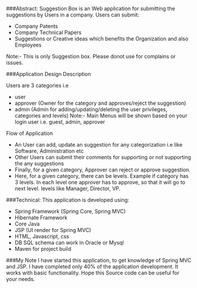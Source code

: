 ###Abstract:
Suggestion Box is an Web application for submitting the suggestions by Users in a company.
Users can submit:
- Company Patents
- Company Technical Papers
- Suggestions or Creative ideas which benefits the Organization and also Employees
	
Note:- This is only Suggestion box. Please donot use for complains or issues.

###Application Design Description

Users are 3 categories i.e 
- user
- approver (Owner for the category and approves/reject the suggestion)
- admin (Admin for adding/updating/deleting the user privileges, categories and levels)
Note:- Main Menus will be shown based on your login user i.e. guest, admin, approver

Flow of Application
- An User can add, update an suggestion for any categorization i.e like Software, Administration etc
- Other Users can submit their comments for supporting or not supporting the any suggestions
- Finally, for a given category, Approver can reject or approve suggestion.
- Here, for a given category, there can be levels. 
Example if category has 3 levels. In each level one approver has to approve, so that it will go to next level.
levels like Manager, Director, VP.

###Technical:
This application is developed using:
- Spring Framework (Spring Core, Spring MVC)
- Hibernate Framework 
- Core Java
- JSP (UI render for Spring MVC)
- HTML, Javascript, css
- DB SQL schema can work in Oracle or Mysql
- Maven for project build

###My Note
I have started this application, to get knowledge of Spring MVC and JSP.
I have completed only 40% of the application development. 
It works with basic functionality.
Hope this Source code can be useful for your needs.
